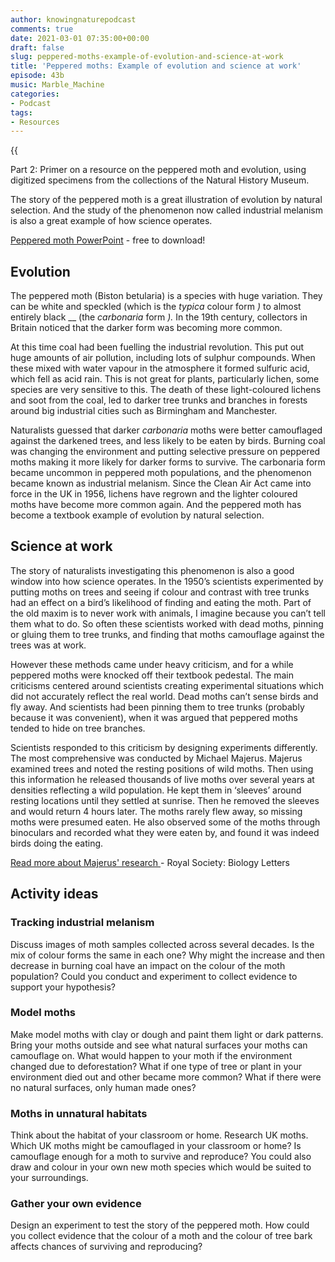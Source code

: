 ```yaml
---
author: knowingnaturepodcast
comments: true
date: 2021-03-01 07:35:00+00:00
draft: false
slug: peppered-moths-example-of-evolution-and-science-at-work
title: 'Peppered moths: Example of evolution and science at work'
episode: 43b
music: Marble_Machine
categories:
- Podcast
tags:
- Resources
---
```


{{<audio src="https://mcdn.podbean.com/mf/web/h6yaja/Ep_43_-_EE_research_news_and_Peppered_mothsa8vg9.mp3" >}}

Part 2: Primer on a resource on the peppered moth and evolution, using
digitized specimens from the collections of the Natural History Museum.

The story of the peppered moth is a great illustration of evolution by natural
selection. And the study of the phenomenon now called industrial melanism is
also a great example of how science operates.

[Peppered moth PowerPoint](https://knowingnaturepodcast.files.wordpress.com/2021/02/peppered-moths.pptx) \- free to download!

## Evolution

The peppered moth (Biston betularia) is a species with huge variation. They
can be white and speckled (which is the _typica_ colour form _)_ to almost
entirely black __ (the _carbonaria_ form _)._ In the 19th century, collectors
in Britain noticed that the darker form was becoming more common.  

At this time coal had been fuelling the industrial revolution. This put out
huge amounts of air pollution, including lots of sulphur compounds. When these
mixed with water vapour in the atmosphere it formed sulfuric acid, which fell
as acid rain. This is not great for plants, particularly lichen, some species
are very sensitive to this. The death of these light-coloured lichens and soot
from the coal, led to darker tree trunks and branches in forests around big
industrial cities such as Birmingham and Manchester.

Naturalists guessed that darker _carbonaria_ moths were better camouflaged
against the darkened trees, and less likely to be eaten by birds. Burning coal
was changing the environment and putting selective pressure on peppered moths
making it more likely for darker forms to survive. The carbonaria form became
uncommon in peppered moth populations, and the phenomenon became known as
industrial melanism. Since the Clean Air Act came into force in the UK in
1956, lichens have regrown and the lighter coloured moths have become more
common again. And the peppered moth has become a textbook example of evolution
by natural selection.

## Science at work

The story of naturalists investigating this phenomenon is also a good window
into how science operates. In the 1950’s scientists experimented by putting
moths on trees and seeing if colour and contrast with tree trunks had an
effect on a bird’s likelihood of finding and eating the moth. Part of the old
maxim is to never work with animals, I imagine because you can’t tell them
what to do. So often these scientists worked with dead moths, pinning or
gluing them to tree trunks, and finding that moths camouflage against the
trees was at work.

However these methods came under heavy criticism, and for a while peppered
moths were knocked off their textbook pedestal. The main criticisms centered
around scientists creating experimental situations which did not accurately
reflect the real world. Dead moths can’t sense birds and fly away. And
scientists had been pinning them to tree trunks (probably because it was
convenient), when it was argued that peppered moths tended to hide on tree
branches.

Scientists responded to this criticism by designing experiments differently.
The most comprehensive was conducted by Michael Majerus. Majerus examined
trees and noted the resting positions of wild moths. Then using this
information he released thousands of live moths over several years at
densities reflecting a wild population. He kept them in ‘sleeves’ around
resting locations until they settled at sunrise. Then he removed the sleeves
and would return 4 hours later. The moths rarely flew away, so missing moths
were presumed eaten. He also observed some of the moths through binoculars and
recorded what they were eaten by, and found it was indeed birds doing the
eating.

[Read more about Majerus' research ](https://royalsocietypublishing.org/doi/10.1098/rsbl.2011.1136)\- Royal Society: Biology Letters

## Activity ideas

### Tracking industrial melanism

Discuss images of moth samples collected across several decades. Is the mix of
colour forms the same in each one? Why might the increase and then decrease in
burning coal have an impact on the colour of the moth population? Could you
conduct and experiment to collect evidence to support your hypothesis?

### Model moths

Make model moths with clay or dough and paint them light or dark patterns.
Bring your moths outside and see what natural surfaces your moths can
camouflage on. What would happen to your moth if the environment changed due
to deforestation? What if one type of tree or plant in your environment died
out and other became more common? What if there were no natural surfaces, only
human made ones?

### Moths in unnatural habitats

Think about the habitat of your classroom or home. Research UK moths. Which UK
moths might be camouflaged in your classroom or home? Is camouflage enough for
a moth to survive and reproduce? You could also draw and colour in your own
new moth species which would be suited to your surroundings.

### Gather your own evidence

Design an experiment to test the story of the peppered moth. How could you
collect evidence that the colour of a moth and the colour of tree bark affects
chances of surviving and reproducing?

